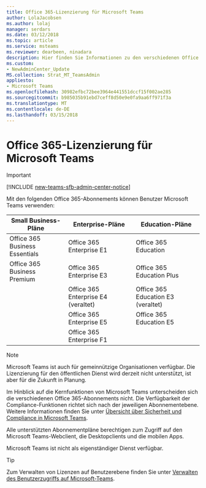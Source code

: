 ```yaml
---
title: Office 365-Lizenzierung für Microsoft Teams
author: LolaJacobsen
ms.author: lolaj
manager: serdars
ms.date: 03/12/2018
ms.topic: article
ms.service: msteams
ms.reviewer: dearbeen, ninadara
description: Hier finden Sie Informationen zu den verschiedenen Office 365-Lizenzen und darüber, welche Lizenzen für die Aktivierung von Microsoft Teams erforderlich sind und wie diese Lizenzen aktiviert bzw. deaktiviert werden.
ms.custom:
- NewAdminCenter_Update
MS.collection: Strat_MT_TeamsAdmin
appliesto:
- Microsoft Teams
ms.openlocfilehash: 30982efbc72bee3964e441551dccf15f002ae285
ms.sourcegitcommit: b985035b91ebd7ceff8d50e9e0fa9aa6ff971f3a
ms.translationtype: MT
ms.contentlocale: de-DE
ms.lasthandoff: 03/15/2018
---
```

<a name="office-365-licensing-for-microsoft-teams"></a>Office 365-Lizenzierung für Microsoft Teams
========================================
> [!IMPORTANT]
> [!INCLUDE [new-teams-sfb-admin-center-notice](includes/new-teams-sfb-admin-center-notice.md)]

Mit den folgenden Office 365-Abonnements können Benutzer Microsoft Teams verwenden:

|Small Business-Pläne  |Enterprise-Pläne  |Education-Pläne  |
|---------|---------|---------|
|Office 365 Business Essentials     |Office 365 Enterprise E1         |Office 365 Education         |
|Office 365 Business Premium     |Office 365 Enterprise E3         |Office 365 Education Plus         |
|     |Office 365 Enterprise E4 (veraltet)         |Office 365 Education E3 (veraltet)         |
|     |Office 365 Enterprise E5         |Office 365 Education E5   
      |Office 365 Enterprise F1 |  |

> [!NOTE]
> Microsoft Teams ist auch für gemeinnützige Organisationen verfügbar. Die Lizenzierung für den öffentlichen Dienst wird derzeit nicht unterstützt, ist aber für die Zukunft in Planung.
        


Im Hinblick auf die Kernfunktionen von Microsoft Teams unterscheiden sich die verschiedenen Office 365-Abonnements nicht. Die Verfügbarkeit der Compliance-Funktionen richtet sich nach der jeweiligen Abonnementebene. Weitere Informationen finden Sie unter [Übersicht über Sicherheit und Compliance in Microsoft Teams](security-compliance-overview.md).

Alle unterstützten Abonnementpläne berechtigen zum Zugriff auf den Microsoft Teams-Webclient, die Desktopclients und die mobilen Apps.

Microsoft Teams ist nicht als eigenständiger Dienst verfügbar.

> [!TIP]
> Zum Verwalten von Lizenzen auf Benutzerebene finden Sie unter [Verwalten des Benutzerzugriffs auf Microsoft-Teams](user-access.md).
